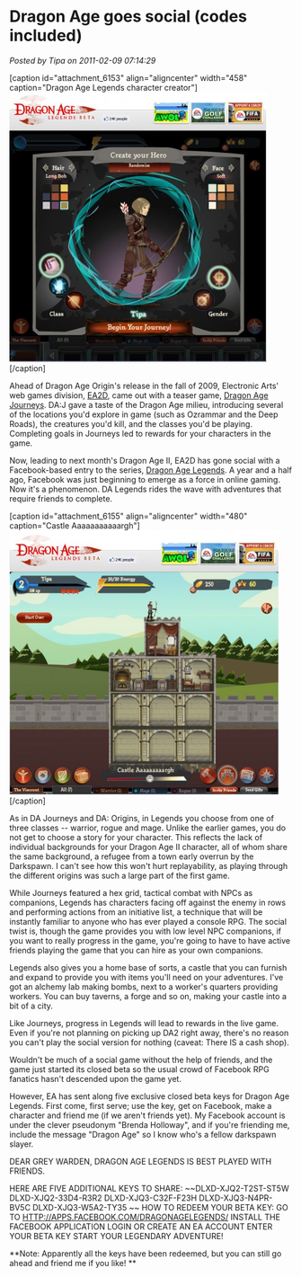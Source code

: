 # Dragon Age goes social (codes included)

*Posted by Tipa on 2011-02-09 07:14:29*

[caption id="attachment\_6153" align="aligncenter" width="458" caption="Dragon Age Legends character creator"][![](../../../uploads/2011/02/Fullscreen-capture-292011-15012-AM-458x480.jpg "Dragon Age Legends character creator")](../../../uploads/2011/02/Fullscreen-capture-292011-15012-AM.jpg)[/caption]

Ahead of Dragon Age Origin's release in the fall of 2009, Electronic Arts' web games division, [EA2D](http://www.ea2d.com/), came out with a teaser game, [Dragon Age Journeys](http://www.dragonagejourneys.com/). DA:J gave a taste of the Dragon Age milieu, introducing several of the locations you'd explore in game (such as Ozrammar and the Deep Roads), the creatures you'd kill, and the classes you'd be playing. Completing goals in Journeys led to rewards for your characters in the game.

Now, leading to next month's Dragon Age II, EA2D has gone social with a Facebook-based entry to the series, [Dragon Age Legends](http://www.ea.com/dragon-age-legends). A year and a half ago, Facebook was just beginning to emerge as a force in online gaming. Now it's a phenomenon. DA Legends rides the wave with adventures that require friends to complete.

[caption id="attachment\_6155" align="aligncenter" width="480" caption="Castle Aaaaaaaaaaargh"][![](../../../uploads/2011/02/Fullscreen-capture-292011-70454-AM-480x470.jpg "Castle Aaaaaaaaaaargh")](../../../uploads/2011/02/Fullscreen-capture-292011-70454-AM.jpg)[/caption]

As in DA Journeys and DA: Origins, in Legends you choose from one of three classes -- warrior, rogue and mage. Unlike the earlier games, you do not get to choose a story for your character. This reflects the lack of individual backgrounds for your Dragon Age II character, all of whom share the same background, a refugee from a town early overrun by the Darkspawn. I can't see how this won't hurt replayability, as playing through the different origins was such a large part of the first game.

While Journeys featured a hex grid, tactical combat with NPCs as companions, Legends has characters facing off against the enemy in rows and performing actions from an initiative list, a technique that will be instantly familiar to anyone who has ever played a console RPG. The social twist is, though the game provides you with low level NPC companions, if you want to really progress in the game, you're going to have to have active friends playing the game that you can hire as your own companions.

Legends also gives you a home base of sorts, a castle that you can furnish and expand to provide you with items you'll need on your adventures. I've got an alchemy lab making bombs, next to a worker's quarters providing workers. You can buy taverns, a forge and so on, making your castle into a bit of a city.

Like Journeys, progress in Legends will lead to rewards in the live game. Even if you're not planning on picking up DA2 right away, there's no reason you can't play the social version for nothing (caveat: There IS a cash shop).

Wouldn't be much of a social game without the help of friends, and the game just started its closed beta so the usual crowd of Facebook RPG fanatics hasn't descended upon the game yet.

However, EA has sent along five exclusive closed beta keys for Dragon Age Legends. First come, first serve; use the key, get on Facebook, make a character and friend me (if we aren't friends yet). My Facebook account is under the clever pseudonym "Brenda Holloway", and if you're friending me, include the message "Dragon Age" so I know who's a fellow darkspawn slayer.

DEAR GREY WARDEN,
DRAGON AGE LEGENDS IS BEST PLAYED WITH FRIENDS.

HERE ARE FIVE ADDITIONAL KEYS TO SHARE:
~~DLXD-XJQ2-T2ST-ST5W
DLXD-XJQ2-33D4-R3R2
DLXD-XJQ3-C32F-F23H
DLXD-XJQ3-N4PR-BV5C
DLXD-XJQ3-W5A2-TY35
~~
HOW TO REDEEM YOUR BETA KEY:
 GO TO <HTTP://APPS.FACEBOOK.COM/DRAGONAGELEGENDS/>
INSTALL THE FACEBOOK APPLICATION
LOGIN OR CREATE AN EA ACCOUNT
ENTER YOUR BETA KEY
START YOUR LEGENDARY ADVENTURE!

**Note: Apparently all the keys have been redeemed, but you can still go ahead and friend me if you like!
**
